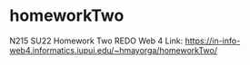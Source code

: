 # homeworkTwo
 N215 SU22 Homework Two REDO
 Web 4 Link: https://in-info-web4.informatics.iupui.edu/~hmayorga/homeworkTwo/
 
